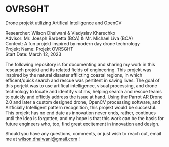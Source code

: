 # OVRSGHT
Drone projekt utilizing Artifical Intelligence and OpenCV

Researcher: Wilson Dhalwani & Vladyslav Kharechko <br />
Advisor: Mr. Joesph Barbetta (BCA) & Mr. Michael Liva (BCA) <br />
Context: A fun projekt inspired by modern day drone technology <br />
Projekt Name: Projekt OVRSGHT <br />
Start Date: March 12, 2023 <br />

The following repository is for documenting and sharing my work in this research projekt and its related fields of engineering. This projekt was inspired by the natural disaster afflicting coastal regions, in which efficent/quick search and rescue was pertitent in saving lives. The goal of this porjekt was to use artifical intelligence, visual processing, and drone technology to locate and identify victims, helping search and rescue teams to quickly and effictly address the issue at hand. Using the Parrot AR Drone 2.0 and later a custom designed drone, OpenCV processing software, and Artficially Intelligent pattern recognition, this projekt would be succesful. This projekt has no end date as innovation never ends, rather, continues until the idea is forgotten, and my hope is that this work can be the basis for future engineers who, too, find great excitement in innovation and design. <br />

Should you have any questions, comments, or just wish to reach out, email me at wilson.dhalwani@gmail.com !
